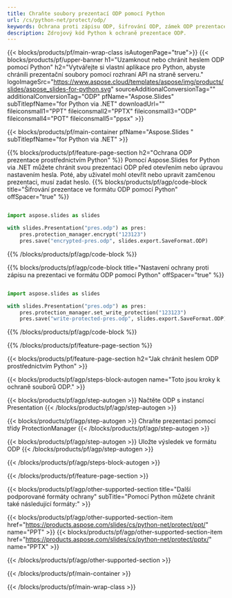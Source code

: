 ```yaml
---
title: Chraňte soubory prezentací ODP pomocí Python
url: /cs/python-net/protect/odp/
keywords: Ochrana proti zápisu ODP, šifrování ODP, zámek ODP prezentace, ochrana ODP
description: Zdrojový kód Python k ochraně prezentace ODP.
---
```


{{< blocks/products/pf/main-wrap-class isAutogenPage="true">}}
{{< blocks/products/pf/upper-banner h1="Uzamknout nebo chránit heslem ODP pomocí Python" h2="Vytvářejte si vlastní aplikace pro Python, abyste chránili prezentační soubory pomocí rozhraní API na straně serveru." logoImageSrc="https://www.aspose.cloud/templates/aspose/img/products/slides/aspose_slides-for-python.svg" sourceAdditionalConversionTag="" additionalConversionTag="ODP" pfName="Aspose.Slides" subTitlepfName="for Python via .NET" downloadUrl="" fileiconsmall1="PPT" fileiconsmall2="PPTX" fileiconsmall3="ODP" fileiconsmall4="POT" fileiconsmall5="ppsx" >}}

{{< blocks/products/pf/main-container pfName="Aspose.Slides " subTitlepfName="for Python via .NET" >}}

{{% blocks/products/pf/feature-page-section  h2="Ochrana ODP prezentace prostřednictvím Python" %}}
Pomocí Aspose.Slides for Python via .NET můžete chránit svou prezentaci ODP před otevřením nebo úpravou nastavením hesla. Poté, aby uživatel mohl otevřít nebo upravit zamčenou prezentaci, musí zadat heslo.
{{% blocks/products/pf/agp/code-block title="Šifrování prezentace ve formátu ODP pomocí Python" offSpacer="true" %}}

```py

import aspose.slides as slides

with slides.Presentation("pres.odp") as pres:
    pres.protection_manager.encrypt("123123")
    pres.save("encrypted-pres.odp", slides.export.SaveFormat.ODP)
```

{{% /blocks/products/pf/agp/code-block %}}

{{% blocks/products/pf/agp/code-block title="Nastavení ochrany proti zápisu na prezentaci ve formátu ODP pomocí Python" offSpacer="true" %}}

```py

import aspose.slides as slides

with slides.Presentation("pres.odp") as pres:
    pres.protection_manager.set_write_protection("123123")
    pres.save("write-protected-pres.odp", slides.export.SaveFormat.ODP)
```

{{% /blocks/products/pf/agp/code-block %}}

{{% /blocks/products/pf/feature-page-section %}}

{{< blocks/products/pf/feature-page-section  h2="Jak chránit heslem ODP prostřednictvím Python" >}}

{{< blocks/products/pf/agp/steps-block-autogen name="Toto jsou kroky k ochraně souborů ODP." >}}

{{< blocks/products/pf/agp/step-autogen >}}
Načtěte ODP s instancí Presentation
{{< /blocks/products/pf/agp/step-autogen >}}

{{< blocks/products/pf/agp/step-autogen >}}
Chraňte prezentaci pomocí třídy ProtectionManager
{{< /blocks/products/pf/agp/step-autogen >}}

{{< blocks/products/pf/agp/step-autogen >}}
Uložte výsledek ve formátu ODP
{{< /blocks/products/pf/agp/step-autogen >}}

{{< /blocks/products/pf/agp/steps-block-autogen >}}

{{< /blocks/products/pf/feature-page-section >}}

{{< blocks/products/pf/agp/other-supported-section title="Další podporované formáty ochrany" subTitle="Pomocí Python můžete chránit také následující formáty:" >}}

{{< blocks/products/pf/agp/other-supported-section-item href="https://products.aspose.com/slides/cs/python-net/protect/ppt/" name="PPT" >}}
{{< blocks/products/pf/agp/other-supported-section-item href="https://products.aspose.com/slides/cs/python-net/protect/pptx/" name="PPTX" >}}


{{< /blocks/products/pf/agp/other-supported-section >}}

{{< /blocks/products/pf/main-container >}}
    
{{< /blocks/products/pf/main-wrap-class >}}